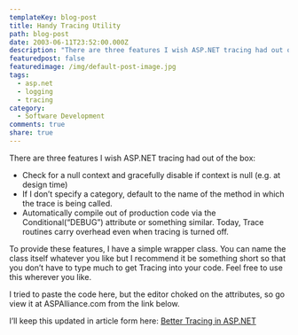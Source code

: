 ```yaml
---
templateKey: blog-post
title: Handy Tracing Utility
path: blog-post
date: 2003-06-11T23:52:00.000Z
description: "There are three features I wish ASP.NET tracing had out of the box:"
featuredpost: false
featuredimage: /img/default-post-image.jpg
tags:
  - asp.net
  - logging
  - tracing
category:
  - Software Development
comments: true
share: true
---
```

<!--StartFragment-->

There are three features I wish ASP.NET tracing had out of the box:

* Check for a null context and gracefully disable if context is null (e.g. at design time)
* If I don’t specify a category, default to the name of the method in which the trace is being called.
* Automatically compile out of production code via the Conditional(“DEBUG”) attribute or something similar. Today, Trace routines carry overhead even when tracing is turned off.

To provide these features, I have a simple wrapper class. You can name the class itself whatever you like but I recommend it be something short so that you don’t have to type much to get Tracing into your code. Feel free to use this wherever you like.

I tried to paste the code here, but the editor choked on the attributes, so go view it at ASPAlliance.com from the link below.

I’ll keep this updated in article form here: [Better Tracing in ASP.NET](http://aspalliance.com/stevesmith/articles/bettertrace.asp)

<!--EndFragment-->
